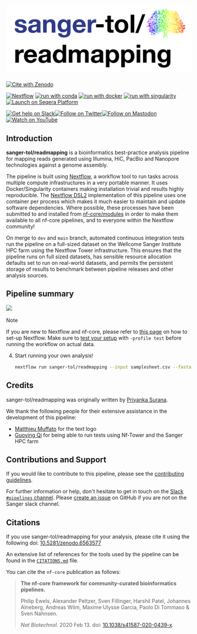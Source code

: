 # ![sanger-tol/readmapping](docs/images/sanger-tol-readmapping_logo.png)

[![Cite with Zenodo](http://img.shields.io/badge/DOI-10.5281/zenodo.6563577-1073c8?labelColor=000000)](https://doi.org/10.5281/zenodo.6563577)

[![Nextflow](https://img.shields.io/badge/nextflow%20DSL2-%E2%89%A523.04.0-23aa62.svg)](https://www.nextflow.io/)
[![run with conda](http://img.shields.io/badge/run%20with-conda-3EB049?labelColor=000000&logo=anaconda)](https://docs.conda.io/en/latest/)
[![run with docker](https://img.shields.io/badge/run%20with-docker-0db7ed?labelColor=000000&logo=docker)](https://www.docker.com/)
[![run with singularity](https://img.shields.io/badge/run%20with-singularity-1d355c.svg?labelColor=000000)](https://sylabs.io/docs/)
[![Launch on Seqera Platform](https://img.shields.io/badge/Launch%20%F0%9F%9A%80-Seqera%20Platform-%234256e7)](https://cloud.seqera.io/launch?pipeline=https://github.com/nf-core/readmapping)

[![Get help on Slack](http://img.shields.io/badge/slack-nf--core%20%23readmapping-4A154B?labelColor=000000&logo=slack)](https://nfcore.slack.com/channels/readmapping)[![Follow on Twitter](http://img.shields.io/badge/twitter-%40nf__core-1DA1F2?labelColor=000000&logo=twitter)](https://twitter.com/nf_core)[![Follow on Mastodon](https://img.shields.io/badge/mastodon-nf__core-6364ff?labelColor=FFFFFF&logo=mastodon)](https://mstdn.science/@nf_core)[![Watch on YouTube](http://img.shields.io/badge/youtube-nf--core-FF0000?labelColor=000000&logo=youtube)](https://www.youtube.com/c/nf-core)

## Introduction

**sanger-tol/readmapping** is a bioinformatics best-practice analysis pipeline for mapping reads generated using Illumina, HiC, PacBio and Nanopore technologies against a genome assembly.

The pipeline is built using [Nextflow](https://www.nextflow.io), a workflow tool to run tasks across multiple compute infrastructures in a very portable manner. It uses Docker/Singularity containers making installation trivial and results highly reproducible. The [Nextflow DSL2](https://www.nextflow.io/docs/latest/dsl2.html) implementation of this pipeline uses one container per process which makes it much easier to maintain and update software dependencies. Where possible, these processes have been submitted to and installed from [nf-core/modules](https://github.com/nf-core/modules) in order to make them available to all nf-core pipelines, and to everyone within the Nextflow community!

On merge to `dev` and `main` branch, automated continuous integration tests run the pipeline on a full-sized dataset on the Wellcome Sanger Institute HPC farm using the Nextflow Tower infrastructure. This ensures that the pipeline runs on full sized datasets, has sensible resource allocation defaults set to run on real-world datasets, and permits the persistent storage of results to benchmark between pipeline releases and other analysis sources.

## Pipeline summary

<img src="https://raw.githubusercontent.com/sanger-tol/readmapping/976525ad7b5327607a049aa85bbca36a48c6ba48/docs/images/sanger-tol-readmapping_workflow.png" height="700">

> [!NOTE]
> If you are new to Nextflow and nf-core, please refer to [this page](https://nf-co.re/docs/usage/installation) on how to set-up Nextflow. Make sure to [test your setup](https://nf-co.re/docs/usage/introduction#how-to-run-a-pipeline) with `-profile test` before running the workflow on actual data.

<!-- TODO nf-core: Describe the minimum required steps to execute the pipeline, e.g. how to prepare samplesheets.
     Explain what rows and columns represent. For instance (please edit as appropriate):

First, prepare a samplesheet with your input data that looks as follows:

`samplesheet.csv`:

```csv
sample,fastq_1,fastq_2
CONTROL_REP1,AEG588A1_S1_L002_R1_001.fastq.gz,AEG588A1_S1_L002_R2_001.fastq.gz
```

Each row represents a fastq file (single-end) or a pair of fastq files (paired end).

-->

4. Start running your own analysis!

   ```bash
   nextflow run sanger-tol/readmapping --input samplesheet.csv --fasta genome.fa.gz --outdir <OUTDIR> -profile <docker/singularity/podman/shifter/charliecloud/conda/institute>
   ```

## Credits

sanger-tol/readmapping was originally written by [Priyanka Surana](https://github.com/priyanka-surana).

We thank the following people for their extensive assistance in the development of this pipeline:

- [Matthieu Muffato](https://github.com/muffato) for the text logo
- [Guoying Qi](https://github.com/gq1) for being able to run tests using Nf-Tower and the Sanger HPC farm

## Contributions and Support

If you would like to contribute to this pipeline, please see the [contributing guidelines](.github/CONTRIBUTING.md).

For further information or help, don't hesitate to get in touch on the [Slack `#pipelines` channel](https://sangertreeoflife.slack.com/channels/pipelines). Please [create an issue](https://github.com/sanger-tol/readmapping/issues/new/choose) on GitHub if you are not on the Sanger slack channel.

## Citations

If you use sanger-tol/readmapping for your analysis, please cite it using the following doi: [10.5281/zenodo.6563577](https://doi.org/10.5281/zenodo.6563577)

An extensive list of references for the tools used by the pipeline can be found in the [`CITATIONS.md`](CITATIONS.md) file.

You can cite the `nf-core` publication as follows:

> **The nf-core framework for community-curated bioinformatics pipelines.**
>
> Philip Ewels, Alexander Peltzer, Sven Fillinger, Harshil Patel, Johannes Alneberg, Andreas Wilm, Maxime Ulysse Garcia, Paolo Di Tommaso & Sven Nahnsen.
>
> _Nat Biotechnol._ 2020 Feb 13. doi: [10.1038/s41587-020-0439-x](https://dx.doi.org/10.1038/s41587-020-0439-x).
